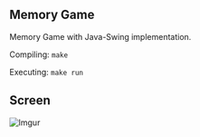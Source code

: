 ## Memory Game
Memory Game with Java-Swing implementation.

Compiling: ```make```

Executing: ```make run```

## Screen
![Imgur](http://i.imgur.com/WrugLxZ.png) 

